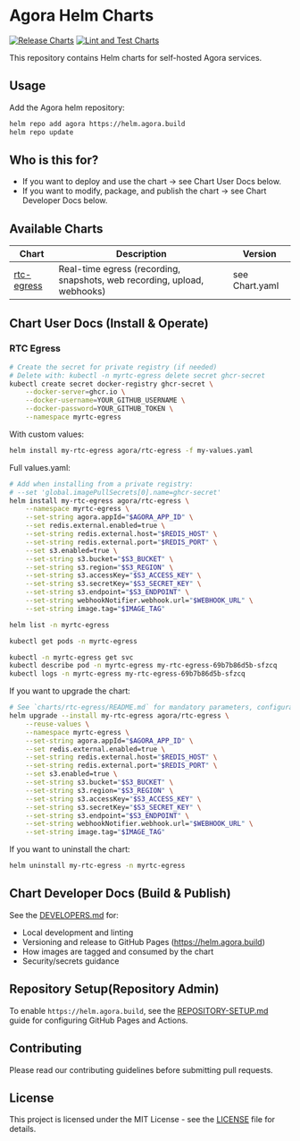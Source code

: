 # Agora Helm Charts

[![Release Charts](https://github.com/AgoraIO/helm-charts/actions/workflows/release.yml/badge.svg)](https://github.com/AgoraIO/helm-charts/actions/workflows/release.yml)
[![Lint and Test Charts](https://github.com/AgoraIO/helm-charts/actions/workflows/lint-test.yml/badge.svg)](https://github.com/AgoraIO/helm-charts/actions/workflows/lint-test.yml)

This repository contains Helm charts for self-hosted Agora services.

## Usage

Add the Agora helm repository:

```bash
helm repo add agora https://helm.agora.build
helm repo update
```

## Who is this for?

- If you want to deploy and use the chart → see Chart User Docs below.
- If you want to modify, package, and publish the chart → see Chart Developer Docs below.

## Available Charts

| Chart | Description | Version |
|-------|-------------|---------|
| [rtc-egress](./charts/rtc-egress) | Real-time egress (recording, snapshots, web recording, upload, webhooks) | see Chart.yaml |

## Chart User Docs (Install & Operate)

### RTC Egress

```bash
# Create the secret for private registry (if needed)
# Delete with: kubectl -n myrtc-egress delete secret ghcr-secret
kubectl create secret docker-registry ghcr-secret \
    --docker-server=ghcr.io \
    --docker-username=YOUR_GITHUB_USERNAME \
    --docker-password=YOUR_GITHUB_TOKEN \
    --namespace myrtc-egress
```

With custom values:

```bash
helm install my-rtc-egress agora/rtc-egress -f my-values.yaml
```

Full values.yaml:

```bash
# Add when installing from a private registry:
# --set 'global.imagePullSecrets[0].name=ghcr-secret'
helm install my-rtc-egress agora/rtc-egress \
    --namespace myrtc-egress \
    --set-string agora.appId="$AGORA_APP_ID" \
    --set redis.external.enabled=true \
    --set-string redis.external.host="$REDIS_HOST" \
    --set-string redis.external.port="$REDIS_PORT" \
    --set s3.enabled=true \
    --set-string s3.bucket="$S3_BUCKET" \
    --set-string s3.region="$S3_REGION" \
    --set-string s3.accessKey="$S3_ACCESS_KEY" \
    --set-string s3.secretKey="$S3_SECRET_KEY" \
    --set-string s3.endpoint="$S3_ENDPOINT" \
    --set-string webhookNotifier.webhook.url="$WEBHOOK_URL" \
    --set-string image.tag="$IMAGE_TAG"
```


```bash
helm list -n myrtc-egress
```

```bash
kubectl get pods -n myrtc-egress
```

```bash
kubectl -n myrtc-egress get svc
kubectl describe pod -n myrtc-egress my-rtc-egress-69b7b86d5b-sfzcq
kubectl logs -n myrtc-egress my-rtc-egress-69b7b86d5b-sfzcq
```

If you want to upgrade the chart:
```bash
# See `charts/rtc-egress/README.md` for mandatory parameters, configuration files, and architecture details.
helm upgrade --install my-rtc-egress agora/rtc-egress \
    --reuse-values \
    --namespace myrtc-egress \
    --set-string agora.appId="$AGORA_APP_ID" \
    --set redis.external.enabled=true \
    --set-string redis.external.host="$REDIS_HOST" \
    --set-string redis.external.port="$REDIS_PORT" \
    --set s3.enabled=true \
    --set-string s3.bucket="$S3_BUCKET" \
    --set-string s3.region="$S3_REGION" \
    --set-string s3.accessKey="$S3_ACCESS_KEY" \
    --set-string s3.secretKey="$S3_SECRET_KEY" \
    --set-string s3.endpoint="$S3_ENDPOINT" \
    --set-string webhookNotifier.webhook.url="$WEBHOOK_URL" \
    --set-string image.tag="$IMAGE_TAG"
```

If you want to uninstall the chart:
```bash
helm uninstall my-rtc-egress -n myrtc-egress
```

## Chart Developer Docs (Build & Publish)

See the [DEVELOPERS.md](docs/DEVELOPERS.md) for:
- Local development and linting
- Versioning and release to GitHub Pages (https://helm.agora.build)
- How images are tagged and consumed by the chart
- Security/secrets guidance

## Repository Setup(Repository Admin)

To enable `https://helm.agora.build`, see the [REPOSITORY-SETUP.md](docs/REPOSITORY-SETUP.md) guide for configuring GitHub Pages and Actions.

## Contributing

Please read our contributing guidelines before submitting pull requests.

## License

This project is licensed under the MIT License - see the [LICENSE](LICENSE) file for details.
